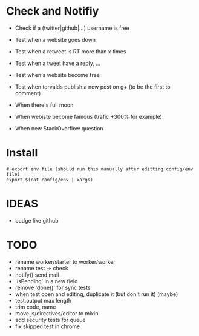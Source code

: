 # Check and Notifiy

- Check if a (twitter|github|...) username is free
- Test when a website goes down

- Test when a retweet is RT more than x times
- Test when a tweet have a reply, ...

- Test when a website become free
- Test when torvalds publish a new post on g+ (to be the first to comment)

- When there's full moon
- When webiste become famous (trafic +300% for example)

- When new StackOverflow question

# Install

```
# export env file (should run this manually after editting config/env file)
export $(cat config/env | xargs)
```

# IDEAS

- badge like github

# TODO

- rename worker/starter to worker/worker
- rename test -> check
- notify() send mail
- 'isPending' in a new field
- remove 'done()' for sync tests
- when test open and editing, duplicate it (but don't run it) (maybe)
- test.output max length
- trim code, name
- move js/directives/editor to mixin
- add security tests for queue
- fix skipped test in chrome
